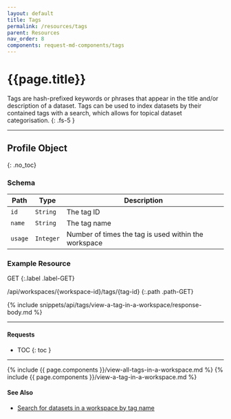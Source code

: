 ```yaml
---
layout: default
title: Tags
permalink: /resources/tags
parent: Resources
nav_order: 8
components: request-md-components/tags
---
```


# {{page.title}}

Tags are hash-prefixed keywords or phrases that appear in the title and/or description of a dataset. Tags can be used to index datasets by their contained tags with a search, which allows for topical dataset categorisation.
{: .fs-5 }

---

## Profile Object
{: .no_toc}

### Schema

Path | Type | Description
---- | ---- | -----------
`id` | `String` | The tag ID 
`name` | `String` | The tag name
`usage` | `Integer` | Number of times the tag is used within the workspace

### Example Resource

GET
{:.label .label-GET}

/api/workspaces/{workspace-id}/tags/{tag-id}
{:.path .path-GET}

{% include snippets/api/tags/view-a-tag-in-a-workspace/response-body.md %}

---

#### Requests

- TOC
{: toc }

---

{% include {{ page.components }}/view-all-tags-in-a-workspace.md %}
{% include {{ page.components }}/view-a-tag-in-a-workspace.md %}

#### See Also

- [Search for datasets in a workspace by tag name](search#search-for-datasets-in-a-workspace-by-tag-name)
